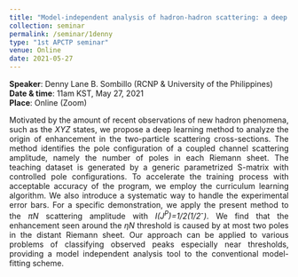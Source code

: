```yaml
---
title: "Model-independent analysis of hadron-hadron scattering: a deep learning approach"
collection: seminar
permalink: /seminar/1denny
type: "1st APCTP seminar"
venue: Online 
date: 2021-05-27
---
```


 <b>Speaker</b>: Denny Lane B. Sombillo (RCNP & University of the Philippines)<br>
 <b>Date & time</b>: 11am KST, May 27, 2021 <br>
 <b>Place</b>: Online (Zoom)

<p align="justify">Motivated by the amount of recent observations of new hadron phenomena, such as the <i>XYZ</i> states,  we propose a deep learning method to analyze the origin of enhancement in the two-particle scattering cross-sections. The method identifies the pole configuration of a coupled channel scattering amplitude, namely the number of poles in each Riemann sheet. The teaching dataset is generated by a generic parametrized S-matrix with controlled pole configurations. To accelerate the training process with acceptable accuracy of the program, we employ the curriculum learning algorithm.  We also introduce a systematic way to handle the experimental error bars. For a specific demonstration, we apply the present method to the <i>πN</i> scattering amplitude with <i>I(J<sup>P</sup>)=1/2(1/2<sup>-</sup>)</i>. We find that the enhancement seen around the <i>ηN</i> threshold is caused by at most two poles in the distant Riemann sheet. Our approach can be applied to various problems of classifying observed peaks especially near thresholds, providing a model independent analysis tool to the conventional model-fitting scheme.</p>

 <p style="margin-bottom:1.2cm"></p>
 
